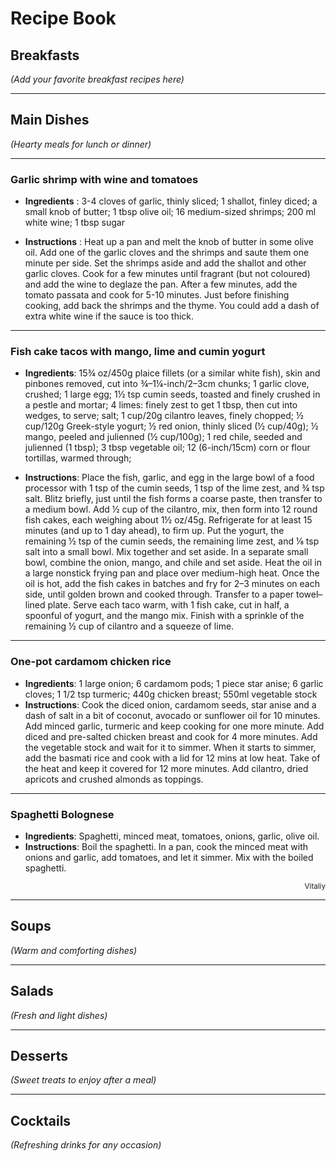 # Recipe Book

## Breakfasts
*(Add your favorite breakfast recipes here)*

---

## Main Dishes
*(Hearty meals for lunch or dinner)*

---

### Garlic shrimp with wine and tomatoes

- **Ingredients** : 3-4 cloves of garlic, thinly sliced; 1 shallot, finley diced; a small knob of butter; 1 tbsp olive oil; 16 medium-sized shrimps; 200 ml white wine; 1 tbsp sugar

- **Instructions** : Heat up a pan and melt the knob of butter in some olive oil. Add one of the garlic cloves and the shrimps and saute them one minute per side. Set the shrimps aside and add the shallot and other garlic cloves. Cook for a few minutes until fragrant (but not coloured) and add the wine to deglaze the pan. After a few minutes, add the tomato passata and cook for 5-10 minutes. Just before finishing cooking, add back the shrimps and the thyme. You could add a dash of extra white wine if the sauce is too thick.

---

### Fish cake tacos with mango, lime and cumin yogurt

- **Ingredients**: 15¾ oz/450g plaice fillets (or a similar white fish), skin and pinbones removed, cut into ¾–1¼-inch/2–3cm chunks; 1 garlic clove, crushed; 1 large egg; 1½ tsp cumin seeds, toasted and finely crushed in a pestle and mortar; 4 limes: finely zest to get 1 tbsp, then cut into wedges, to serve; salt; 1 cup/20g cilantro leaves, finely chopped; ½ cup/120g Greek-style yogurt; ½ red onion, thinly sliced (½ cup/40g); ½ mango, peeled and julienned (½ cup/100g); 1 red chile, seeded and julienned (1 tbsp); 3 tbsp vegetable oil; 12 (6-inch/15cm) corn or flour tortillas, warmed through;

- **Instructions**: Place the fish, garlic, and egg in the large bowl of a food processor with 1 tsp of the cumin seeds, 1 tsp of the lime zest, and ¾ tsp salt. Blitz briefly, just until the fish forms a coarse paste, then transfer to a medium bowl. Add ½ cup of the cilantro, mix, then form into 12 round fish cakes, each weighing about 1½ oz/45g. Refrigerate for at least 15 minutes (and up to 1 day ahead), to firm up. Put the yogurt, the remaining ½ tsp of the cumin seeds, the remaining lime zest, and ⅛ tsp salt into a small bowl. Mix together and set aside. In a separate small bowl, combine the onion, mango, and chile and set aside. Heat the oil in a large nonstick frying pan and place over medium-high heat. Once the oil is hot, add the fish cakes in batches and fry for 2–3 minutes on each side, until golden brown and cooked through. Transfer to a paper towel–lined plate. Serve each taco warm, with 1 fish cake, cut in half, a spoonful of yogurt, and the mango mix. Finish with a sprinkle of the remaining ½ cup of cilantro and a squeeze of lime.

---

### One-pot cardamom chicken rice

- **Ingredients**: 1 large onion; 6 cardamom pods; 1 piece star anise; 6 garlic cloves; 1 1/2 tsp turmeric; 440g chicken breast; 550ml vegetable stock
- **Instructions**: Cook the diced onion, cardamom seeds, star anise and a dash of salt in a bit of coconut, avocado or sunflower oil for 10 minutes. Add minced garlic, turmeric and keep cooking for one more minute. Add diced and pre-salted chicken breast and cook for 4 more minutes. Add the vegetable stock and wait for it to simmer. When it starts to simmer, add the basmati rice and cook with a lid for 12 mins at low heat. Take of the heat and keep it covered for 12 more minutes. Add cilantro, dried apricots and crushed almonds as toppings.

---

### Spaghetti Bolognese
- **Ingredients**: Spaghetti, minced meat, tomatoes, onions, garlic, olive oil.
- **Instructions**: Boil the spaghetti. In a pan, cook the minced meat with onions and garlic, add tomatoes, and let it simmer. Mix with the boiled spaghetti.
<div style="text-align: right;">
    <small>Vitaliy</small>
</div>

---

## Soups
*(Warm and comforting dishes)*

---

## Salads
*(Fresh and light dishes)*

---

## Desserts
*(Sweet treats to enjoy after a meal)*

---

## Cocktails
*(Refreshing drinks for any occasion)*

